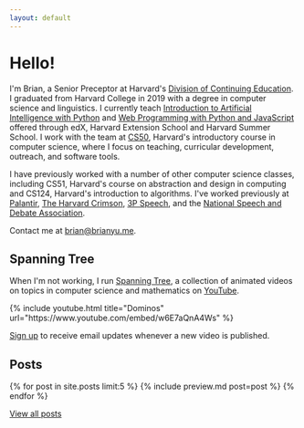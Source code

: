```yaml
---
layout: default
---
```


# Hello!

I'm Brian, a Senior Preceptor at Harvard's [Division of Continuing Education](https://www.dce.harvard.edu).
I graduated from Harvard College in 2019 with a degree in computer science and linguistics.
I currently teach [Introduction to Artificial Intelligence with Python](http://cs50.edx.org/ai) and [Web Programming with Python and JavaScript](https://www.edx.org/course/cs50s-web-programming-with-python-and-javascript) offered through edX, Harvard Extension School and Harvard Summer School.
I work with the team at [CS50](https://cs50.harvard.edu/), Harvard's introductory course in computer science, where I focus on teaching, curricular development, outreach, and software tools.

I have previously worked with a number of other computer science classes, including CS51, Harvard's course on abstraction and design in computing and CS124, Harvard's introduction to algorithms. I've worked previously at [Palantir](https://www.palantir.com), [The Harvard Crimson](https://www.thecrimson.com), [3P Speech](https://www.3pspeech.com), and the [National Speech and Debate Association](https://www.speechanddebate.org).

Contact me at <brian@brianyu.me>.

## Spanning Tree

When I'm not working, I run [Spanning Tree](https://spanningtree.me/), a collection of animated videos on topics in computer science and mathematics on [YouTube](https://www.youtube.com/spanningtree).

<script src="https://apis.google.com/js/platform.js"></script>
<div class="g-ytsubscribe" data-channelid="UCDzVUXiTr3hClI-zzCWbYzg" data-layout="default" data-count="default"></div>
{% include youtube.html title="Dominos" url="https://www.youtube.com/embed/w6E7aQnA4Ws" %}

<!--
<div class="embed"><iframe src="https://www.youtube.com/embed/videoseries?list=PLZErML25eQ-NK9uR6Jw-NKrA_PlsB78b_" frameborder="0" allowfullscreen></iframe></div>
-->

[Sign up](https://spanningtree.substack.com) to receive email updates whenever a new video is published.

<!--
<div class="embed"><iframe src="https://spanningtree.substack.com/embed" style="border:1px solid #EEE; background:white" frameborder="0" scrolling="no"></iframe></div>
-->

## Posts

{% for post in site.posts limit:5 %}
{% include preview.md post=post %}
{% endfor %}

<a class="pure-button" href="/posts">View all posts</a>
